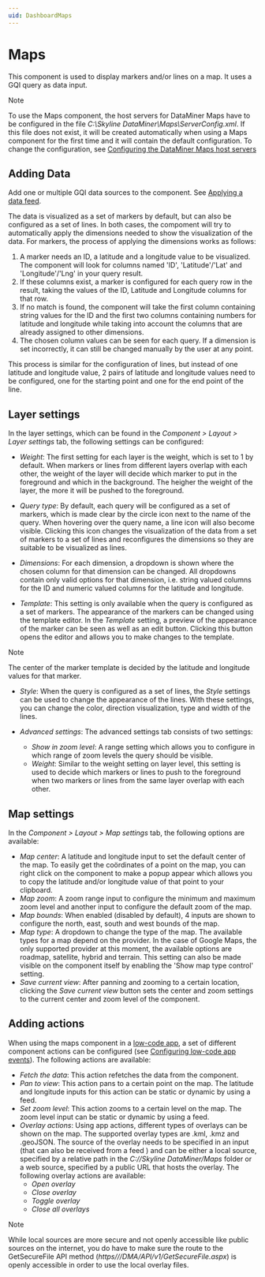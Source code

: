 ```yaml
---
uid: DashboardMaps
---
```


# Maps

This component is used to display markers and/or lines on a map. It uses a GQI query as data input. 

> [!NOTE]
> To use the Maps component, the host servers for DataMiner Maps have to be configured in the file *C:\Skyline DataMiner\Maps\ServerConfig.xml*. If this file does not exist, it will be created automatically when using a Maps component for the first time and it will contain the default configuration. To change the configuration, see [Configuring the DataMiner Maps host servers](xref:Configuring_the_DataMiner_Maps_host_servers)

## Adding Data

Add one or multiple GQI data sources to the component. See [Applying a data feed](xref:Apply_Data_Feed).

The data is visualized as a set of markers by default, but can also be configured as a set of lines. In both cases, the compoment will try to automatically apply the dimensions needed to show the visualization of the data. For markers, the process of applying the dimensions works as follows: 

1. A marker needs an ID, a latitude and a longitude value to be visualized. The component will look for columns named 'ID', 'Latitude'/'Lat' and 'Longitude'/'Lng' in your query result. 
2. If these columns exist, a marker is configured for each query row in the result, taking the values of the ID, Latitude and Longitude columns for that row.
3. If no match is found, the component will take the first column containing string values for the ID and the first two columns containing numbers for latitude and longitude while taking into account the columns that are already assigned to other dimensions.
4. The chosen column values can be seen for each query. If a dimension is set incorrectly, it can still be changed manually by the user at any point.

This process is similar for the configuration of lines, but instead of one latitude and longitude value, 2 pairs of latitude and longitude values need to be configured, one for the starting point and one for the end point of the line.

## Layer settings

In the layer settings, which can be found in the *Component > Layout > Layer settings* tab, the following settings can be configured: 

- *Weight*: The first setting for each layer is the weight, which is set to 1 by default. When markers or lines from different layers overlap with each other, the weight of the layer will decide which marker to put in the foreground and which in the background. The heigher the weight of the layer, the more it will be pushed to the foreground.

- *Query type*: By default, each query will be configured as a set of markers, which is made clear by the circle icon next to the name of the query. When hovering over the query name, a line icon will also become visible. Clicking this icon changes the visualization of the data from a set of markers to a set of lines and reconfigures the dimensions so they are suitable to be visualized as lines.

- *Dimensions*: For each dimension, a dropdown is shown where the chosen column for that dimension can be changed. All dropdowns contain only valid options for that dimension, i.e. string valued columns for the ID and numeric valued columns for the latitude and longitude.

- *Template*: This setting is only available when the query is configured as a set of markers. The appearance of the markers can be changed using the template editor. In the *Template* setting, a preview of the appearance of the marker can be seen as well as an edit button. Clicking this button opens the editor and allows you to make changes to the template. 

> [!NOTE]
> The center of the marker template is decided by the latitude and longitude values for that marker.

- *Style*: When the query is configured as a set of lines, the *Style* settings can be used to change the appearance of the lines. With these settings, you can change the color, direction visualization, type and width of the lines.

- *Advanced settings*: The advanced settings tab consists of two settings:
    - *Show in zoom level*: A range setting which allows you to configure in which range of zoom levels the query should be visible.
    - *Weight*: Similar to the weight setting on layer level, this setting is used to decide which markers or lines to push to the foreground when two markers or lines from the same layer overlap with each other.

## Map settings

In the *Component > Layout > Map settings* tab, the following options are available:

- *Map center*: A latitude and longitude input to set the default center of the map. To easily get the coördinates of a point on the map, you can right click on the component to make a popup appear which allows you to copy the latitude and/or longitude value of that point to your clipboard.
- *Map zoom*: A zoom range input to configure the minimum and maximum zoom level and another input to configure the default zoom of the map.
- *Map bounds*: When enabled (disabled by default), 4 inputs are shown to configure the north, east, south and west bounds of the map.
- *Map type*: A dropdown to change the type of the map. The available types for a map depend on the provider. In the case of Google Maps, the only supported provider at this moment, the available options are roadmap, satellite, hybrid and terrain. This setting can also be made visible on the component itself by enabling the 'Show map type control' setting. 
- *Save current view*: After panning and zooming to a certain location, clicking the *Save current view* button sets the center and zoom settings to the current center and zoom level of the component.

## Adding actions

When using the maps component in a [low-code app](xref:Application_framework), a set of different component actions can be configured (see [Configuring low-code app events](xref:LowCodeApps_event_config)). The following actions are available:

- *Fetch the data*: This action refetches the data from the component.
- *Pan to view*: This action pans to a certain point on the map. The latitude and longitude inputs for this action can be static or dynamic by using a feed.
- *Set zoom level*: This action zooms to a certain level on the map. The zoom level input can be static or dynamic by using a feed.
- *Overlay actions*: Using app actions, different types of overlays can be shown on the map. The supported overlay types are .kml, .kmz and .geoJSON. The source of the overlay needs to be specified in an input (that can also be received from a feed ) and can be either a local source, specified by a relative path in the *C://Skyline DataMiner/Maps* folder or a web source, specified by a public URL that hosts the overlay. The following overlay actions are available: 
    - *Open overlay*
    - *Close overlay*
    - *Toggle overlay*
    - *Close all overlays*

> [!NOTE]
> While local sources are more secure and not openly accessible like public sources on the internet, you do have to make sure the route to the GetSecureFile API method (*https///DMA/API/v1/GetSecureFile.aspx*) is openly accessible in order to use the local overlay files.

